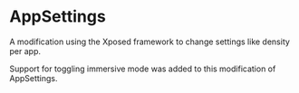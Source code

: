 AppSettings
===========

A modification using the Xposed framework to change settings like density per app.

Support for toggling immersive mode was added to this modification of AppSettings.